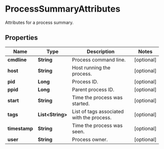 

# ProcessSummaryAttributes

Attributes for a process summary.
## Properties

Name | Type | Description | Notes
------------ | ------------- | ------------- | -------------
**cmdline** | **String** | Process command line. |  [optional]
**host** | **String** | Host running the process. |  [optional]
**pid** | **Long** | Process ID. |  [optional]
**ppid** | **Long** | Parent process ID. |  [optional]
**start** | **String** | Time the process was started. |  [optional]
**tags** | **List&lt;String&gt;** | List of tags associated with the process. |  [optional]
**timestamp** | **String** | Time the process was seen. |  [optional]
**user** | **String** | Process owner. |  [optional]



